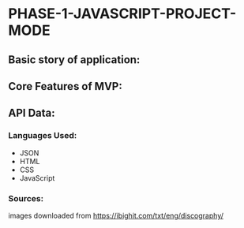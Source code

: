 # PHASE-1-JAVASCRIPT-PROJECT-MODE

## Basic story of application:


## Core Features of MVP:


## API Data:


### Languages Used:
* JSON
* HTML
* CSS
* JavaScript

### Sources:
images downloaded from https://ibighit.com/txt/eng/discography/
